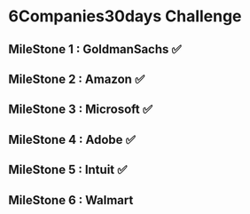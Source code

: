 # 6Companies30days Challenge

## MileStone 1 : GoldmanSachs ✅
## MileStone 2 : Amazon ✅
## MileStone 3 : Microsoft ✅
## MileStone 4 : Adobe ✅
## MileStone 5 : Intuit ✅
## MileStone 6 : Walmart

